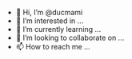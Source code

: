 - 👋 Hi, I’m @ducmami
- 👀 I’m interested in ...
- 🌱 I’m currently learning ...
- 💞️ I’m looking to collaborate on ...
- 📫 How to reach me ...

<!---
ducmami/ducmami is a ✨ special ✨ repository because its `README.md` (this file) appears on your GitHub profile.
You can click the Preview link to take a look at your changes.
--->
